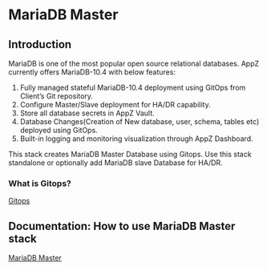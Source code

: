 # MariaDB Master

## Introduction

MariaDB is one of the most popular open source relational databases. AppZ currently offers MariaDB-10.4 with below features:

1. Fully managed stateful MariaDB-10.4 deployment using GitOps from Client’s Git repository.
1. Configure Master/Slave deployment for HA/DR capability.
1. Store all database secrets in AppZ Vault.
1. Database Changes(Creation of New database, user, schema, tables etc) deployed using GitOps.
1. Built-in logging and monitoring visualization through AppZ Dashboard.

This stack creates MariaDB Master Database using Gitops. Use this stack standalone or optionally add MariaDB slave Database for HA/DR.

### What is Gitops?
[Gitops](https://www.ecloudcontrol.com/category/gitops/)

## Documentation: How to use MariaDB Master stack
[MariaDB Master](https://docs.ecloudcontrol.com/mariadb-10.4_master/)
